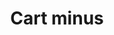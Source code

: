 ---
title: Cart minus
tags: ["cart", "minus", "remove", "delete", "subtract", "shopping", "purchase"]
icon: cart-minus
svg: '<svg xmlns="http://www.w3.org/2000/svg" width="24" height="24" fill="none" viewBox="0 0 24 24" stroke-width="1.5" stroke-linecap="round" stroke-linejoin="round" stroke="currentColor"><path d="m3 3 .247.092c1.234.457 1.85.686 2.203 1.231.352.545.352 1.268.352 2.715V9.76c0 2.942.06 3.912.881 4.826.82.914 2.142.914 4.784.914h5.024c1.479 0 2.218 0 2.74-.45.523-.45.673-1.214.971-2.743l.474-2.424c.329-1.74.493-2.609.073-3.186-.421-.577-1.858-.577-3.454-.577H5.802m5.448 4.63h4M16.5 21a1.5 1.5 0 1 0 0-3 1.5 1.5 0 0 0 0 3Zm-8 0a1.5 1.5 0 1 0 0-3 1.5 1.5 0 0 0 0 3Z"/></svg>'
---